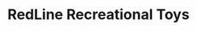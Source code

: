 ---
title: "RedLine Recreational Toys"
url: /meridian/redline-recreational-toys/
shop: storage rental
---